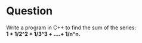 # Question
<p>
Write a program in C++ to find the sum of the series: 
  <br>
<b>1 + 1/2^2 + 1/3^3 + ....+ 1/n^n.</b>
</p>
